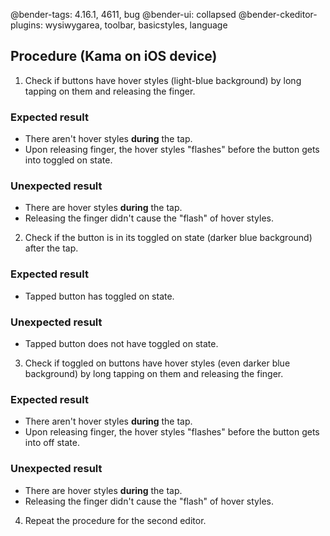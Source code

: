 @bender-tags: 4.16.1, 4611, bug
@bender-ui: collapsed
@bender-ckeditor-plugins: wysiwygarea, toolbar, basicstyles, language

## Procedure (Kama on iOS device)

1. Check if buttons have hover styles (light-blue background) by long tapping on them and releasing the finger.

  ### Expected result

  * There aren't hover styles **during** the tap.
  * Upon releasing finger, the hover styles "flashes" before the button gets into toggled on state.

  ### Unexpected result

  * There are hover styles **during** the tap.
  * Releasing the finger didn't cause the "flash" of hover styles.

2. Check if the button is in its toggled on state (darker blue background) after the tap.

  ### Expected result

  * Tapped button has toggled on state.

  ### Unexpected result

  * Tapped button does not have toggled on state.

3. Check if toggled on buttons have hover styles (even darker blue background) by long tapping on them and releasing the finger.

  ### Expected result

  * There aren't hover styles **during** the tap.
  * Upon releasing finger, the hover styles "flashes" before the button gets into off state.

  ### Unexpected result

  * There are hover styles **during** the tap.
  * Releasing the finger didn't cause the "flash" of hover styles.

4. Repeat the procedure for the second editor.
